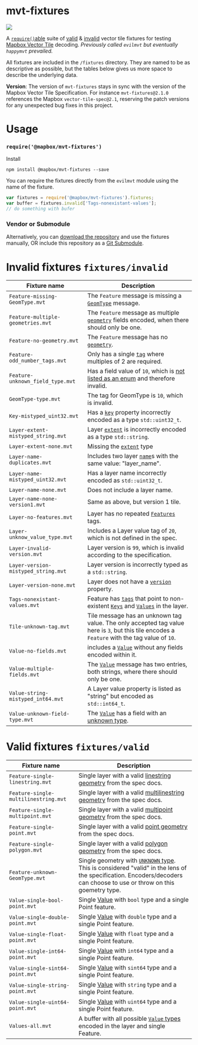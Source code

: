 # mvt-fixtures

![](https://travis-ci.org/mapbox/evilmvt.svg?branch=master)

A [`require()`able](#require-fixtures) suite of [valid](#valid-fixtures) & [invalid](#invalid-fixtures) vector tile fixtures for testing [Mapbox Vector Tile](https://github.com/mapbox/vector-tile-spec) decoding. *Previously called `evilmvt` but eventually `happymvt` prevailed.*

All fixtures are included in the `/fixtures` directory. They are named to be as descriptive as possible, but the tables below gives us more space to describe the underlying data.

**Version**: The version of `mvt-fixtures` stays in sync with the version of the Mapbox Vector Tile Specification. For instance `mvt-fixtures@2.1.0` references the Mapbox `vector-tile-spec@2.1`, reserving the patch versions for any unexpected bug fixes in this project.

# Usage

### `require('@mapbox/mvt-fixtures')`

Install

```
npm install @mapbox/mvt-fixtures --save
```

You can require the fixtures directly from the `evilmvt` module using the name of the fixture.

```javascript
var fixtures = require('@mapbox/mvt-fixtures').fixtures;
var buffer = fixtures.invalid['Tags-nonexistant-values'];
// do something with bufer
```

### Vendor or Submodule

Alternatively, you can [download the repository](https://github.com/mapbox/evilmvt/archive/master.zip) and use the fixtures manually, OR include this repository as a [Git Submodule](https://github.com/blog/2104-working-with-submodules).

# Invalid fixtures `fixtures/invalid`

Fixture name | Description
---|---
`Feature-missing-GeomType.mvt` | The `Feature` message is missing a [`GeomType`](https://github.com/mapbox/vector-tile-spec/blob/master/2.1/vector_tile.proto#L41) message.
`Feature-multiple-geometries.mvt` | The `Feature` message as multiple [`geometry`](https://github.com/mapbox/vector-tile-spec/blob/master/2.1/vector_tile.proto#L46) fields encoded, when there should only be one.
`Feature-no-geometry.mvt` | The `Feature` message has no [`geometry`](https://github.com/mapbox/vector-tile-spec/blob/master/2.1/vector_tile.proto#L46).
`Feature-odd_number_tags.mvt` | Only has a single [`tag`](https://github.com/mapbox/vector-tile-spec/blob/master/2.1/vector_tile.proto#L38) where multiples of 2 are required.
`Feature-unknown_field_type.mvt` | Has a field value of `10`, which is [not listed as an enum](https://github.com/mapbox/vector-tile-spec/blob/master/2.1/vector_tile.proto#L8-L13) and therefore invalid.
`GeomType-type.mvt` | The tag for GeomType is `10`, which is invalid.
`Key-mistyped_uint32.mvt` | Has a [`key`](https://github.com/mapbox/vector-tile-spec/blob/master/2.1/vector_tile.proto#L63) property incorrectly encoded as a type `std::uint32_t`. | n/a 
`Layer-extent-mistyped_string.mvt` | Layer [`extent`](https://github.com/mapbox/vector-tile-spec/blob/master/2.1/vector_tile.proto#L70) is incorrectly encoded as a type `std::string`.
`Layer-extent-none.mvt` | Missing the [`extent`](https://github.com/mapbox/vector-tile-spec/blob/master/2.1/vector_tile.proto#L70) type
`Layer-name-duplicates.mvt` | Includes two layer [`name`](https://github.com/mapbox/vector-tile-spec/blob/master/2.1/vector_tile.proto#L57)s with the same value: "layer_name".
`Layer-name-mistyped_uint32.mvt` | Has a layer name incorrectly encoded as `std::uint32_t`.
`Layer-name-none.mvt` | Does not include a layer name.
`Layer-name-none-version1.mvt` | Same as above, but version 1 tile.
`Layer-no-features.mvt` | Layer has no repeated [`Features`](https://github.com/mapbox/vector-tile-spec/blob/master/2.1/vector_tile.proto#L60) tags.
`Layer-unknow_value_type.mvt` | Includes a Layer value tag of `20`, which is not defined in the spec.
`Layer-invalid-version.mvt` | Layer version is `99`, which is invalid according to the specification.
`Layer-version-mistyped_string.mvt` | Layer version is incorrectly typed as a `std::string`.
`Layer-version-none.mvt` | Layer does not have a [`version`](https://github.com/mapbox/vector-tile-spec/blob/master/2.1/vector_tile.proto#L55) property.
`Tags-nonexistant-values.mvt` | Feature has [`tags`](https://github.com/mapbox/vector-tile-spec/blob/master/2.1/vector_tile.proto#L38) that point to non-existent [`Keys`](https://github.com/mapbox/vector-tile-spec/blob/master/2.1/vector_tile.proto#L63) and [`Values`](https://github.com/mapbox/vector-tile-spec/blob/master/2.1/vector_tile.proto#L66) in the layer.
`Tile-unknown-tag.mvt` | Tile message has an unknown tag value. The only accepted tag value here is `3`, but this tile encodes a `Feature` with the tag value of `10`.
`Value-no-fields.mvt` | includes a [`Value`](https://github.com/mapbox/vector-tile-spec/blob/master/2.1/vector_tile.proto#L66) without any fields encoded within it.
`Value-multiple-fields.mvt` | The [`Value`](https://github.com/mapbox/vector-tile-spec/blob/master/2.1/vector_tile.proto#L66) message has two entries, both strings, where there should only be one.
`Value-string-mistyped_int64.mvt` | A Layer value property is listed as "string" but encoded as `std::int64_t`.
`Value-unknown-field-type.mvt` | The [`Value`](https://github.com/mapbox/vector-tile-spec/blob/master/2.1/vector_tile.proto#L66) has a field with an [unknown type](https://github.com/mapbox/vector-tile-spec/blob/master/2.1/vector_tile.proto#L17-L28).

# Valid fixtures `fixtures/valid`

Fixture name | Description
---|---
`Feature-single-linestring.mvt` | Single layer with a valid [linestring geometry](https://github.com/mapbox/vector-tile-spec/tree/master/2.1#4353-example-linestring) from the spec docs.
`Feature-single-multilinestring.mvt` | Single layer with a valid [multilinestring geometry](https://github.com/mapbox/vector-tile-spec/tree/master/2.1#4354-example-multi-linestring) from the spec docs.
`Feature-single-multipoint.mvt` | Single layer with a valid [multipoint geometry](https://github.com/mapbox/vector-tile-spec/tree/master/2.1#4352-example-multi-point) from the spec docs.
`Feature-single-point.mvt` | Single layer with a valid [point geometry](https://github.com/mapbox/vector-tile-spec/tree/master/2.1#4351-example-point) from the spec docs.
`Feature-single-polygon.mvt` | Single layer with a valid [polygon geometry](https://github.com/mapbox/vector-tile-spec/tree/master/2.1#4355-example-polygon) from the spec docs.
`Feature-unknown-GeomType.mvt` | Single geometry with [`UNKNOWN` type](https://github.com/mapbox/vector-tile-spec/blob/master/2.1/vector_tile.proto#L9). This is considered "valid" in the lens of the specification. Encoders/decoders can choose to use or throw on this goemetry type.
`Value-single-bool-point.mvt` | Single [Value](https://github.com/mapbox/vector-tile-spec/blob/master/2.1/vector_tile.proto#L66) with `bool` type and a single Point feature.
`Value-single-double-point.mvt` | Single [Value](https://github.com/mapbox/vector-tile-spec/blob/master/2.1/vector_tile.proto#L66) with `double` type and a single Point feature.
`Value-single-float-point.mvt` | Single [Value](https://github.com/mapbox/vector-tile-spec/blob/master/2.1/vector_tile.proto#L66) with `float` type and a single Point feature.
`Value-single-int64-point.mvt` | Single [Value](https://github.com/mapbox/vector-tile-spec/blob/master/2.1/vector_tile.proto#L66) with `int64` type and a single Point feature.
`Value-single-sint64-point.mvt` | Single [Value](https://github.com/mapbox/vector-tile-spec/blob/master/2.1/vector_tile.proto#L66) with `sint64` type and a single Point feature.
`Value-single-string-point.mvt` | Single [Value](https://github.com/mapbox/vector-tile-spec/blob/master/2.1/vector_tile.proto#L66) with `string` type and a single Point feature.
`Value-single-uint64-point.mvt` | Single [Value](https://github.com/mapbox/vector-tile-spec/blob/master/2.1/vector_tile.proto#L66) with `uint64` type and a single Point feature.
`Values-all.mvt` | A buffer with all possible [`Value` types](https://github.com/mapbox/vector-tile-spec/blob/master/2.1/vector_tile.proto#L17-L28) encoded in the layer and single Feature.